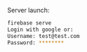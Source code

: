 Server launch:

```bash
firebase serve
Login with google or:
Username: test@test.com
Password: ********
```
